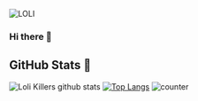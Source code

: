 ![LOLI](https://raw.githubusercontent.com/LoliKillers/LoliKillers/main/preview.gif)
### Hi there 👋


## GitHub Stats 🌟

![Loli Killers github stats](https://github-readme-stats.vercel.app/api?username=LoliKillers&theme=merko&count_private=true&show_icons=true&cache_seconds=1800&title_color=cyan)
[![Top Langs](https://github-readme-stats.vercel.app/api/top-langs/?username=LoliKillers&layout=compact)](https://github.com/LoliKillers/github-readme-stats)
![counter](https://komarev.com/ghpvc/?username=LoliKillers&style=flat-square)

